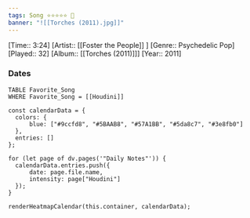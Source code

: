 ```yaml
---
tags: Song ⭐⭐⭐⭐⭐ 💛
banner: "![[Torches (2011).jpg]]"
---
```

[Time:: 3:24]
[Artist:: [[Foster the People]] ]
[Genre:: Psychedelic Pop]
[Played:: 32]
[Album:: [[Torches (2011)]]]
[Year:: 2011]
### Dates
````dataview
TABLE Favorite_Song
WHERE Favorite_Song = [[Houdini]]
````

  ```dataviewjs
const calendarData = { 
	colors: { 
		blue: ["#9ccfd8", "#5BAAB8", "#57A1BB", "#5da8c7", "#3e8fb0"] 
	}, 
	entries: [] 
}; 

for (let page of dv.pages('"Daily Notes"')) { 
	calendarData.entries.push({ 
		date: page.file.name, 
		intensity: page["Houdini"]
	}); 
} 

renderHeatmapCalendar(this.container, calendarData);
```
